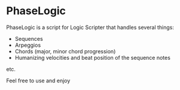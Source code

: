 # PhaseLogic
 
 PhaseLogic is a script for Logic Scripter that handles several things:
 - Sequences
 - Arpeggios
 - Chords (major, minor chord progression)
 - Humanizing velocities and beat position of the sequence notes
 
 etc.
 
 Feel free to use and enjoy
